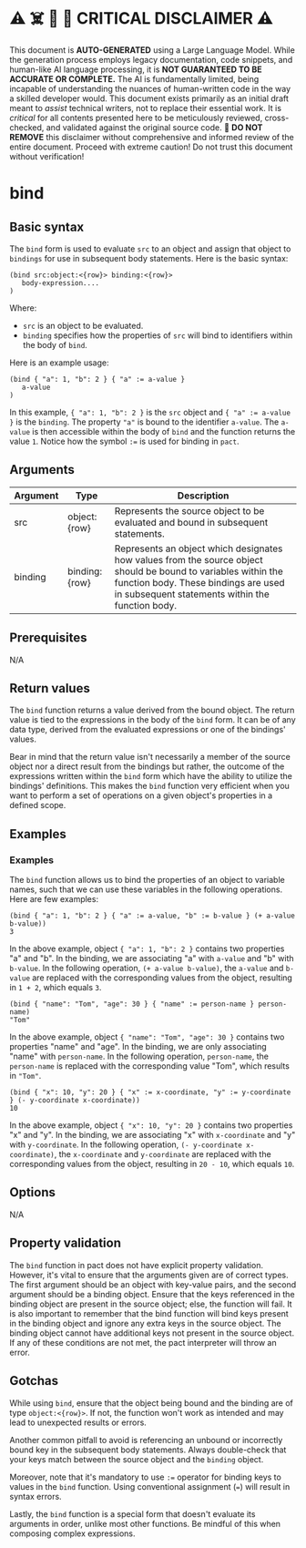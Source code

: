 
# ⚠️ ☠️ 🔮 🤖 CRITICAL DISCLAIMER ⚠️

 
This document is **AUTO-GENERATED** using a Large Language Model. While the generation process employs legacy documentation, code snippets, and human-like AI language processing, it is **NOT GUARANTEED TO BE ACCURATE OR COMPLETE.** The AI is fundamentally limited, being incapable of understanding the nuances of human-written code in the way a skilled developer would. This document exists primarily as an initial draft meant to *assist* technical writers, not to replace their essential work. It is *critical* for all contents presented here to be meticulously reviewed, cross-checked, and validated against the original source code. 🚫 **DO NOT REMOVE** this disclaimer without comprehensive and informed review of the entire document. Proceed with extreme caution! Do not trust this document without verification!

# bind

## Basic syntax

The `bind` form is used to evaluate `src` to an object and assign that object to `bindings` for use in subsequent body statements. Here is the basic syntax:

```pact
(bind src:object:<{row}> binding:<{row}>
   body-expression....
)
```

Where:
- `src` is an object to be evaluated.
- `binding` specifies how the properties of `src` will bind to identifiers within the body of `bind`.

Here is an example usage:

```pact
(bind { "a": 1, "b": 2 } { "a" := a-value } 
   a-value
)
```

In this example, `{ "a": 1, "b": 2 }` is the `src` object and `{ "a" := a-value }` is the `binding`. The property `"a"` is bound to the identifier `a-value`. The `a-value` is then accessible within the body of `bind` and the function returns the value `1`. Notice how the symbol `:=` is used for binding in `pact`.

## Arguments

| Argument | Type | Description |
| --- | --- | --- |
| src | object:{row} | Represents the source object to be evaluated and bound in subsequent statements. |
| binding | binding:{row} | Represents an object which designates how values from the source object should be bound to variables within the function body. These bindings are used in subsequent statements within the function body. |

## Prerequisites

N/A

## Return values

The `bind` function returns a value derived from the bound object. The return value is tied to the expressions in the body of the `bind` form. It can be of any data type, derived from the evaluated expressions or one of the bindings' values.

Bear in mind that the return value isn't necessarily a member of the source object nor a direct result from the bindings but rather, the outcome of the expressions written within the `bind` form which have the ability to utilize the bindings' definitions. This makes the `bind` function very efficient when you want to perform a set of operations on a given object's properties in a defined scope.

## Examples

### Examples

The `bind` function allows us to bind the properties of an object to variable names, such that we can use these variables in the following operations. Here are few examples:

```pact
(bind { "a": 1, "b": 2 } { "a" := a-value, "b" := b-value } (+ a-value b-value))
3
```

In the above example, object `{ "a": 1, "b": 2 }` contains two properties "a" and "b". In the binding, we are associating "a" with `a-value` and "b" with `b-value`. In the following operation, `(+ a-value b-value)`, the `a-value` and `b-value` are replaced with the corresponding values from the object, resulting in `1 + 2`, which equals `3`.

```pact
(bind { "name": "Tom", "age": 30 } { "name" := person-name } person-name)
"Tom"
```

In the above example, object `{ "name": "Tom", "age": 30 }` contains two properties "name" and "age". In the binding, we are only associating "name" with `person-name`. In the following operation, `person-name`, the `person-name` is replaced with the corresponding value "Tom", which results in `"Tom"`.

```pact
(bind { "x": 10, "y": 20 } { "x" := x-coordinate, "y" := y-coordinate } (- y-coordinate x-coordinate))
10
```

In the above example, object `{ "x": 10, "y": 20 }` contains two properties "x" and "y". In the binding, we are associating "x" with `x-coordinate` and "y" with `y-coordinate`. In the following operation, `(- y-coordinate x-coordinate)`, the `x-coordinate` and `y-coordinate` are replaced with the corresponding values from the object, resulting in `20 - 10`, which equals `10`.


## Options

N/A

## Property validation

The `bind` function in pact does not have explicit property validation. However, it's vital to ensure that the arguments given are of correct types. The first argument should be an object with key-value pairs, and the second argument should be a binding object. Ensure that the keys referenced in the binding object are present in the source object; else, the function will fail. It is also important to remember that the bind function will bind keys present in the binding object and ignore any extra keys in the source object. The binding object cannot have additional keys not present in the source object. If any of these conditions are not met, the pact interpreter will throw an error.

## Gotchas

While using `bind`, ensure that the object being bound and the binding are of type `object:<{row}>`. If not, the function won't work as intended and may lead to unexpected results or errors. 

Another common pitfall to avoid is referencing an unbound or incorrectly bound key in the subsequent body statements. Always double-check that your keys match between the source object and the `binding` object.

Moreover, note that it's mandatory to use `:=` operator for binding keys to values in the `bind` function. Using conventional assignment (`=`) will result in syntax errors. 

Lastly, the `bind` function is a special form that doesn't evaluate its arguments in order, unlike most other functions. Be mindful of this when composing complex expressions.

